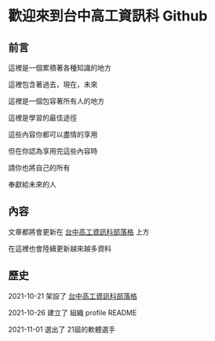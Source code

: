 # 歡迎來到台中高工資訊科 Github

## 前言

這裡是一個累積著各種知識的地方

這裡包含著過去，現在，未來

這裡是一個包容著所有人的地方

這裡是學習的最佳途徑

這些內容你都可以盡情的享用

但在你認為享用完這些內容時

請你也將自己的所有

奉獻給未來的人

## 內容

文章都將會更新在 [台中高工資訊科部落格](https://tcivscse.github.io/) 上方

在這裡也會陸續更新越來越多資料

## 歷史

2021-10-21 架設了 [台中高工資訊科部落格](https://tcivscse.github.io/)

2021-10-26 建立了 組織 profile README

2021-11-01 選出了 21屆的軟體選手
